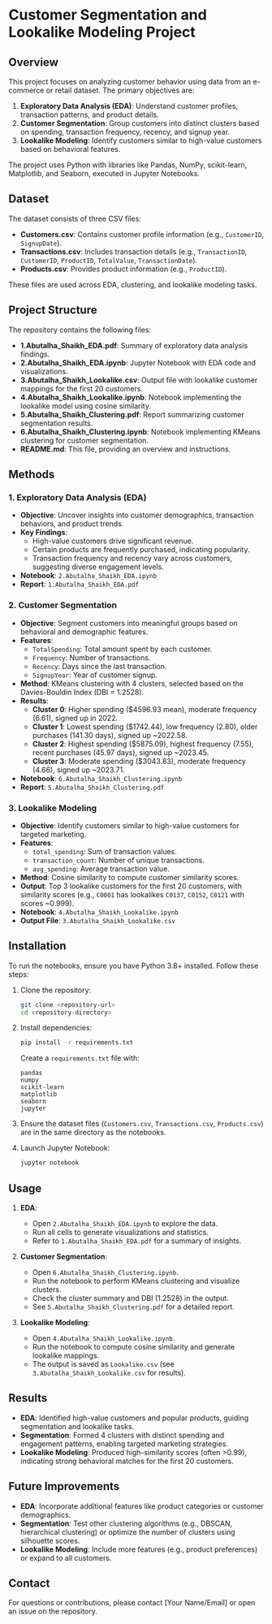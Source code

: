 # Customer Segmentation and Lookalike Modeling Project

## Overview

This project focuses on analyzing customer behavior using data from an e-commerce or retail dataset. The primary objectives are:

1. **Exploratory Data Analysis (EDA)**: Understand customer profiles, transaction patterns, and product details.
2. **Customer Segmentation**: Group customers into distinct clusters based on spending, transaction frequency, recency, and signup year.
3. **Lookalike Modeling**: Identify customers similar to high-value customers based on behavioral features.

The project uses Python with libraries like Pandas, NumPy, scikit-learn, Matplotlib, and Seaborn, executed in Jupyter Notebooks.

## Dataset

The dataset consists of three CSV files:
- **Customers.csv**: Contains customer profile information (e.g., `CustomerID`, `SignupDate`).
- **Transactions.csv**: Includes transaction details (e.g., `TransactionID`, `CustomerID`, `ProductID`, `TotalValue`, `TransactionDate`).
- **Products.csv**: Provides product information (e.g., `ProductID`).

These files are used across EDA, clustering, and lookalike modeling tasks.

## Project Structure

The repository contains the following files:
- **1.Abutalha_Shaikh_EDA.pdf**: Summary of exploratory data analysis findings.
- **2.Abutalha_Shaikh_EDA.ipynb**: Jupyter Notebook with EDA code and visualizations.
- **3.Abutalha_Shaikh_Lookalike.csv**: Output file with lookalike customer mappings for the first 20 customers.
- **4.Abutalha_Shaikh_Lookalike.ipynb**: Notebook implementing the lookalike model using cosine similarity.
- **5.Abutalha_Shaikh_Clustering.pdf**: Report summarizing customer segmentation results.
- **6.Abutalha_Shaikh_Clustering.ipynb**: Notebook implementing KMeans clustering for customer segmentation.
- **README.md**: This file, providing an overview and instructions.

## Methods

### 1. Exploratory Data Analysis (EDA)
- **Objective**: Uncover insights into customer demographics, transaction behaviors, and product trends.
- **Key Findings**:
  - High-value customers drive significant revenue.
  - Certain products are frequently purchased, indicating popularity.
  - Transaction frequency and recency vary across customers, suggesting diverse engagement levels.
- **Notebook**: `2.Abutalha_Shaikh_EDA.ipynb`
- **Report**: `1.Abutalha_Shaikh_EDA.pdf`

### 2. Customer Segmentation
- **Objective**: Segment customers into meaningful groups based on behavioral and demographic features.
- **Features**:
  - `TotalSpending`: Total amount spent by each customer.
  - `Frequency`: Number of transactions.
  - `Recency`: Days since the last transaction.
  - `SignupYear`: Year of customer signup.
- **Method**: KMeans clustering with 4 clusters, selected based on the Davies-Bouldin Index (DBI = 1.2528).
- **Results**:
  - **Cluster 0**: Higher spending ($4596.93 mean), moderate frequency (6.61), signed up in 2022.
  - **Cluster 1**: Lowest spending ($1742.44), low frequency (2.80), older purchases (141.30 days), signed up ~2022.58.
  - **Cluster 2**: Highest spending ($5875.09), highest frequency (7.55), recent purchases (45.97 days), signed up ~2023.45.
  - **Cluster 3**: Moderate spending ($3043.83), moderate frequency (4.66), signed up ~2023.71.
- **Notebook**: `6.Abutalha_Shaikh_Clustering.ipynb`
- **Report**: `5.Abutalha_Shaikh_Clustering.pdf`

### 3. Lookalike Modeling
- **Objective**: Identify customers similar to high-value customers for targeted marketing.
- **Features**:
  - `total_spending`: Sum of transaction values.
  - `transaction_count`: Number of unique transactions.
  - `avg_spending`: Average transaction value.
- **Method**: Cosine similarity to compute customer similarity scores.
- **Output**: Top 3 lookalike customers for the first 20 customers, with similarity scores (e.g., `C0001` has lookalikes `C0137`, `C0152`, `C0121` with scores ~0.999).
- **Notebook**: `4.Abutalha_Shaikh_Lookalike.ipynb`
- **Output File**: `3.Abutalha_Shaikh_Lookalike.csv`

## Installation

To run the notebooks, ensure you have Python 3.8+ installed. Follow these steps:

1. Clone the repository:
   ```bash
   git clone <repository-url>
   cd <repository-directory>
   ```

2. Install dependencies:
   ```bash
   pip install -r requirements.txt
   ```

   Create a `requirements.txt` file with:
   ```
   pandas
   numpy
   scikit-learn
   matplotlib
   seaborn
   jupyter
   ```

3. Ensure the dataset files (`Customers.csv`, `Transactions.csv`, `Products.csv`) are in the same directory as the notebooks.

4. Launch Jupyter Notebook:
   ```bash
   jupyter notebook
   ```

## Usage

1. **EDA**:
   - Open `2.Abutalha_Shaikh_EDA.ipynb` to explore the data.
   - Run all cells to generate visualizations and statistics.
   - Refer to `1.Abutalha_Shaikh_EDA.pdf` for a summary of insights.

2. **Customer Segmentation**:
   - Open `6.Abutalha_Shaikh_Clustering.ipynb`.
   - Run the notebook to perform KMeans clustering and visualize clusters.
   - Check the cluster summary and DBI (1.2528) in the output.
   - See `5.Abutalha_Shaikh_Clustering.pdf` for a detailed report.

3. **Lookalike Modeling**:
   - Open `4.Abutalha_Shaikh_Lookalike.ipynb`.
   - Run the notebook to compute cosine similarity and generate lookalike mappings.
   - The output is saved as `Lookalike.csv` (see `3.Abutalha_Shaikh_Lookalike.csv` for results).

## Results

- **EDA**: Identified high-value customers and popular products, guiding segmentation and lookalike tasks.
- **Segmentation**: Formed 4 clusters with distinct spending and engagement patterns, enabling targeted marketing strategies.
- **Lookalike Modeling**: Produced high-similarity scores (often >0.99), indicating strong behavioral matches for the first 20 customers.

## Future Improvements

- **EDA**: Incorporate additional features like product categories or customer demographics.
- **Segmentation**: Test other clustering algorithms (e.g., DBSCAN, hierarchical clustering) or optimize the number of clusters using silhouette scores.
- **Lookalike Modeling**: Include more features (e.g., product preferences) or expand to all customers.

## Contact

For questions or contributions, please contact [Your Name/Email] or open an issue on the repository.
